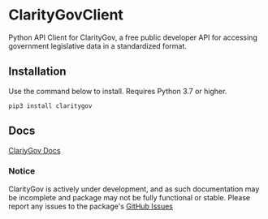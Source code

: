 # ClarityGovClient

Python API Client for ClarityGov, a free public developer API for accessing government legislative data in a standardized format.

## Installation

Use the command below to install. Requires Python 3.7 or higher.

`
pip3 install claritygov
`

## Docs
[ClariyGov Docs](https://ianmcvann.github.io/ClarityGovWeb/)

### Notice

ClarityGov is actively under development, and as such documentation may be incomplete and package may not be fully functional or stable. Please report any issues to the package's [GitHub Issues](https://github.com/ianmcvann/ClarityGovClient/issues)